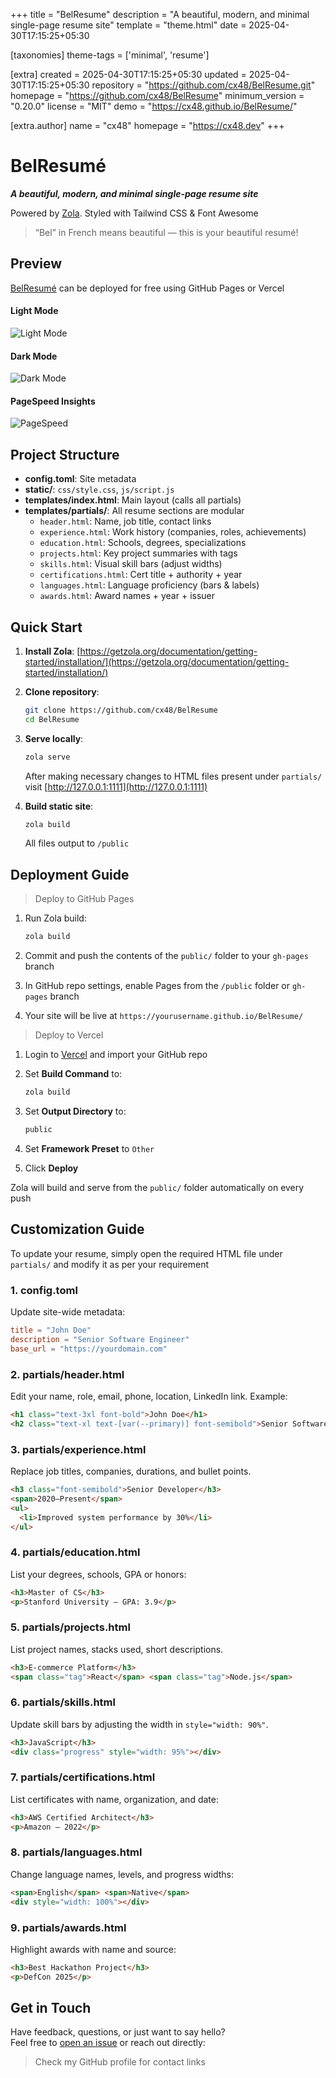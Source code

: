 
+++
title = "BelResume"
description = "A beautiful, modern, and minimal single-page resume site"
template = "theme.html"
date = 2025-04-30T17:15:25+05:30

[taxonomies]
theme-tags = ['minimal', 'resume']

[extra]
created = 2025-04-30T17:15:25+05:30
updated = 2025-04-30T17:15:25+05:30
repository = "https://github.com/cx48/BelResume.git"
homepage = "https://github.com/cx48/BelResume"
minimum_version = "0.20.0"
license = "MIT"
demo = "https://cx48.github.io/BelResume/"

[extra.author]
name = "cx48"
homepage = "https://cx48.dev"
+++        

# BelResumé

***A beautiful, modern, and minimal single-page resume site***

Powered by [Zola](https://getzola.org/). Styled with Tailwind CSS & Font Awesome

> “Bel” in French means beautiful — this is your beautiful resumé!

## Preview

[BelResumé](https://cx48.github.io/BelResume/) can be deployed for free using GitHub Pages or Vercel

#### Light Mode

![Light Mode](https://raw.githubusercontent.com/cx48/BelResume/refs/heads/main/static/images/light.png)

#### Dark Mode

![Dark Mode](https://raw.githubusercontent.com/cx48/BelResume/refs/heads/main/static/images/dark.png)

#### PageSpeed Insights

![PageSpeed](https://raw.githubusercontent.com/cx48/BelResume/refs/heads/main/static/images/pagespeed.png)

## Project Structure

- **config.toml**: Site metadata  
- **static/**: `css/style.css`, `js/script.js`  
- **templates/index.html**: Main layout (calls all partials)  
- **templates/partials/**: All resume sections are modular
  - `header.html`: Name, job title, contact links
  - `experience.html`: Work history (companies, roles, achievements)
  - `education.html`: Schools, degrees, specializations
  - `projects.html`: Key project summaries with tags
  - `skills.html`: Visual skill bars (adjust widths)
  - `certifications.html`: Cert title + authority + year
  - `languages.html`: Language proficiency (bars & labels)
  - `awards.html`: Award names + year + issuer

## Quick Start

1. **Install Zola**: [https://getzola.org/documentation/getting-started/installation/](https://getzola.org/documentation/getting-started/installation/) 

2. **Clone repository**:
   ```bash
   git clone https://github.com/cx48/BelResume
   cd BelResume
   ```

3. **Serve locally**:
   ```bash
   zola serve
   ```

   After making necessary changes to HTML files present under `partials/` visit [http://127.0.0.1:1111](http://127.0.0.1:1111)

4. **Build static site**:
   ```bash
   zola build
   ```
   All files output to `/public`

## Deployment Guide

> Deploy to GitHub Pages

1. Run Zola build:
   ```bash
   zola build
   ```

2. Commit and push the contents of the `public/` folder to your `gh-pages` branch

3. In GitHub repo settings, enable Pages from the `/public` folder or `gh-pages` branch

4. Your site will be live at `https://yourusername.github.io/BelResume/`

> Deploy to Vercel

1. Login to [Vercel](https://vercel.com) and import your GitHub repo

2. Set **Build Command** to:
   ```bash
   zola build
   ```

3. Set **Output Directory** to:
   ```bash
   public
   ```

4. Set **Framework Preset** to `Other`

5. Click **Deploy**

Zola will build and serve from the `public/` folder automatically on every push

## Customization Guide

To update your resume, simply open the required HTML file under `partials/` and modify it as per your requirement

### 1. **config.toml**  
Update site-wide metadata:
```toml
title = "John Doe"
description = "Senior Software Engineer"
base_url = "https://yourdomain.com"
```

### 2. **partials/header.html**
Edit your name, role, email, phone, location, LinkedIn link. Example:
```html
<h1 class="text-3xl font-bold">John Doe</h1>
<h2 class="text-xl text-[var(--primary)] font-semibold">Senior Software Engineer</h2>
```

### 3. **partials/experience.html**
Replace job titles, companies, durations, and bullet points.
```html
<h3 class="font-semibold">Senior Developer</h3>
<span>2020–Present</span>
<ul>
  <li>Improved system performance by 30%</li>
</ul>
```

### 4. **partials/education.html**
List your degrees, schools, GPA or honors:
```html
<h3>Master of CS</h3>
<p>Stanford University — GPA: 3.9</p>
```

### 5. **partials/projects.html**
List project names, stacks used, short descriptions.
```html
<h3>E-commerce Platform</h3>
<span class="tag">React</span> <span class="tag">Node.js</span>
```

### 6. **partials/skills.html**
Update skill bars by adjusting the width in `style="width: 90%"`.
```html
<h3>JavaScript</h3>
<div class="progress" style="width: 95%"></div>
```

### 7. **partials/certifications.html**
List certificates with name, organization, and date:
```html
<h3>AWS Certified Architect</h3>
<p>Amazon – 2022</p>
```

### 8. **partials/languages.html**
Change language names, levels, and progress widths:
```html
<span>English</span> <span>Native</span>
<div style="width: 100%"></div>
```

### 9. **partials/awards.html**
Highlight awards with name and source:
```html
<h3>Best Hackathon Project</h3>
<p>DefCon 2025</p>
```

## Get in Touch

Have feedback, questions, or just want to say hello?  
Feel free to [open an issue](https://github.com/cx48/BelResume/issues) or reach out directly:

> Check my GitHub profile for contact links

        